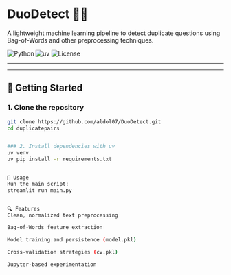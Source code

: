 # DuoDetect 🧠💬  
A lightweight machine learning pipeline to detect duplicate questions using Bag-of-Words and other preprocessing techniques.

![Python](https://img.shields.io/badge/python-3.10+-blue.svg)
![uv](https://img.shields.io/badge/package%20manager-uv-green)
![License](https://img.shields.io/badge/license-MIT-lightgrey)

---


---

## 🚀 Getting Started

### 1. Clone the repository

```bash
git clone https://github.com/aldol07/DuoDetect.git
cd duplicatepairs


### 2. Install dependencies with uv
uv venv
uv pip install -r requirements.txt


🧪 Usage
Run the main script:
streamlit run main.py


🔍 Features
Clean, normalized text preprocessing

Bag-of-Words feature extraction

Model training and persistence (model.pkl)

Cross-validation strategies (cv.pkl)

Jupyter-based experimentation


